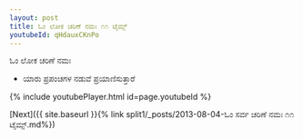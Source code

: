 ```yaml
---
layout: post
title: ಓಂ ಲೋಕ ಚರಿಣೆ ನಮಃ ೧೧ ಟೈಮ್ಸ್
youtubeId: qHdauxCKnPo
---
```

 
 
 ಓಂ ಲೋಕ ಚರಿಣೆ ನಮಃ  
 
 -  ಯಾರು ಪ್ರಪಂಚಗಳ ನಡುವೆ ಪ್ರಯಾಣಿಸುತ್ತಾರೆ 
 
  
 
  
 
 
 
 
 
 


{% include youtubePlayer.html id=page.youtubeId %}
 
[Next]({{ site.baseurl }}{% link  split1/_posts/2013-08-04-ಓಂ ಸರ್ವ ಚರಿಣೆ ನಮಃ ೧೧ ಟೈಮ್ಸ್.md%})
 
